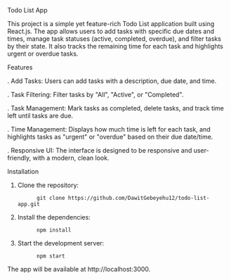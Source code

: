 Todo List App

This project is a simple yet feature-rich Todo List application built using React.js. The app allows users to add tasks with specific due dates and times, manage task statuses (active, completed, overdue), and filter tasks by their state. It also tracks the remaining time for each task and highlights urgent or overdue tasks.


Features

. Add Tasks: Users can add tasks with a description, due date, and time.

. Task Filtering: Filter tasks by "All", "Active", or "Completed".

. Task Management: Mark tasks as completed, delete tasks, and track time left until tasks are due.

. Time Management: Displays how much time is left for each task, and highlights tasks as "urgent" or "overdue" based on their due date/time.

. Responsive UI: The interface is designed to be responsive and user-friendly, with a modern, clean look.


Installation

  1. Clone the repository:

               git clone https://github.com/DawitGebeyehu12/todo-list-app.git
   
  2. Install the dependencies:

               npm install
  3. Start the development server:

               npm start
The app will be available at http://localhost:3000.
